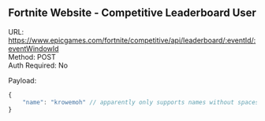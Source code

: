 ## Fortnite Website - Competitive Leaderboard User

URL: https://www.epicgames.com/fortnite/competitive/api/leaderboard/:eventId/:eventWindowId \
Method: POST \
Auth Required: No

Payload:

```js
{
    "name": "krowemoh" // apparently only supports names without spaces
}
```
